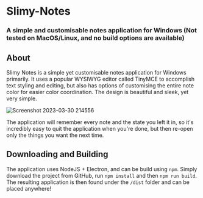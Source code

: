 # Slimy-Notes
### A simple and customisable notes application for Windows (Not tested on MacOS/Linux, and no build options are available)

## About
Slimy Notes is a simple yet customisable notes application for Windows primarily. It uses a popular WYSIWYG editor called TinyMCE to accomplish text styling and editing, but also has options of customising the entire note color for easier color coordination. The design is beautiful and sleek, yet very simple.

![Screenshot 2023-03-30 214556](https://user-images.githubusercontent.com/22096766/228948957-8e9879bf-6ed2-4b9c-8c2a-c18a14e04a19.png)

The application will remember every note and the state you left it in, so it's incredibly easy to quit the application when you're done, but then re-open only the things you want the next time.

## Downloading and Building
The application uses NodeJS + Electron, and can be build using `npm`. Simply download the project from GitHub, run `npm install` and then `npm run build`. The resulting application is then found under the `/dist` folder and can be placed anywhere!
